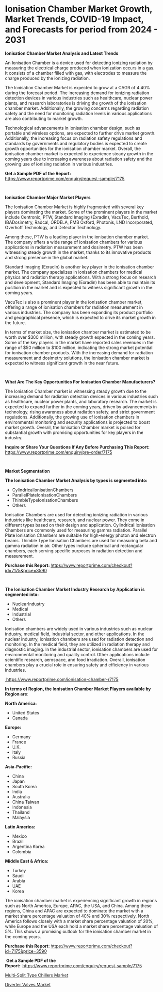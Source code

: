 <p><h1>Ionisation Chamber Market Growth, Market Trends, COVID-19 Impact, and Forecasts for period from 2024 - 2031</h1></p><p><strong>Ionisation Chamber Market Analysis and Latest Trends</strong></p>
<p><p>An Ionisation Chamber is a device used for detecting ionizing radiation by measuring the electrical charge produced when ionization occurs in a gas. It consists of a chamber filled with gas, with electrodes to measure the charge produced by the ionizing radiation.</p><p>The Ionisation Chamber Market is expected to grow at a CAGR of 4.40% during the forecast period. The increasing demand for ionizing radiation detection devices in various industries such as healthcare, nuclear power plants, and research laboratories is driving the growth of the ionisation chamber market. Additionally, the growing concerns regarding radiation safety and the need for monitoring radiation levels in various applications are also contributing to market growth.</p><p>Technological advancements in ionisation chamber design, such as portable and wireless options, are expected to further drive market growth. Additionally, the increasing focus on radiation safety regulations and standards by governments and regulatory bodies is expected to create growth opportunities for the ionisation chamber market. Overall, the ionisation chamber market is expected to experience steady growth in the coming years due to increasing awareness about radiation safety and the growing use of ionising radiation in various industries.</p></p>
<p><strong>Get a Sample PDF of the Report:&nbsp;</strong> <a href="https://www.reportprime.com/enquiry/request-sample/7175">https://www.reportprime.com/enquiry/request-sample/7175</a></p>
<p>&nbsp;</p>
<p><strong>Ionisation Chamber Major Market Players</strong></p>
<p><p>The Ionisation Chamber Market is highly fragmented with several key players dominating the market. Some of the prominent players in the market include Centronic, PTW, Standard Imaging (Exradin), VacuTec, Berthold, IBADosimetry, Radcal, ORDELA, FMB Oxford, Photonis, LND Incorporated, Overhoff Technology, and Detector Technology.</p><p>Among these, PTW is a leading player in the ionisation chamber market. The company offers a wide range of ionisation chambers for various applications in radiation measurement and dosimetry. PTW has been witnessing steady growth in the market, thanks to its innovative products and strong presence in the global market.</p><p>Standard Imaging (Exradin) is another key player in the ionisation chamber market. The company specializes in ionisation chambers for medical physics and radiation therapy applications. With a strong focus on research and development, Standard Imaging (Exradin) has been able to maintain its position in the market and is expected to witness significant growth in the coming years.</p><p>VacuTec is also a prominent player in the ionisation chamber market, offering a range of ionisation chambers for radiation measurement in various industries. The company has been expanding its product portfolio and geographical presence, which is expected to drive its market growth in the future.</p><p>In terms of market size, the ionisation chamber market is estimated to be worth over $300 million, with steady growth expected in the coming years. Some of the key players in the market have reported sales revenues in the range of $50 million to $100 million, indicating the strong market potential for ionisation chamber products. With the increasing demand for radiation measurement and dosimetry solutions, the ionisation chamber market is expected to witness significant growth in the near future.</p></p>
<p>&nbsp;</p>
<p><strong>What Are The Key Opportunities For Ionisation Chamber Manufacturers?</strong></p>
<p><p>The Ionisation Chamber market is witnessing steady growth due to the increasing demand for radiation detection devices in various industries such as healthcare, nuclear power plants, and laboratory research. The market is expected to expand further in the coming years, driven by advancements in technology, rising awareness about radiation safety, and strict government regulations. Additionally, the growing use of ionisation chambers in environmental monitoring and security applications is projected to boost market growth. Overall, the Ionisation Chamber market is poised for substantial growth with promising opportunities for key players in the industry.</p></p>
<p><strong>Inquire or Share Your Questions If Any Before Purchasing This Report:</strong> <a href="https://www.reportprime.com/enquiry/pre-order/7175">https://www.reportprime.com/enquiry/pre-order/7175</a></p>
<p>&nbsp;</p>
<p><strong>Market Segmentation</strong></p>
<p><strong>The Ionisation Chamber Market Analysis by types is segmented into:</strong></p>
<p><ul><li>CylindricalIonisationChambers</li><li>ParallelPlateIonisationChambers</li><li>ThimbleTypeIonisationChambers</li><li>Others</li></ul></p>
<p><p>Ionisation Chambers are used for detecting ionizing radiation in various industries like healthcare, research, and nuclear power. They come in different types based on their design and application. Cylindrical Ionisation Chambers are commonly used for measuring gamma radiation. Parallel Plate Ionisation Chambers are suitable for high-energy photon and electron beams. Thimble Type Ionisation Chambers are used for measuring beta and gamma radiation in air. Other types include spherical and rectangular chambers, each serving specific purposes in radiation detection and measurement.</p></p>
<p><strong>Purchase this Report:&nbsp;</strong><a href="https://www.reportprime.com/checkout?id=7175&price=3590">https://www.reportprime.com/checkout?id=7175&price=3590</a></p>
<p>&nbsp;</p>
<p><strong>The Ionisation Chamber Market Industry Research by Application is segmented into:</strong></p>
<p><ul><li>NuclearIndustry</li><li>Medical</li><li>Industrial</li><li>Others</li></ul></p>
<p><p>Ionisation chambers are widely used in various industries such as nuclear industry, medical field, industrial sector, and other applications. In the nuclear industry, ionisation chambers are used for radiation detection and monitoring. In the medical field, they are utilized in radiation therapy and diagnostic imaging. In the industrial sector, ionisation chambers are used for environmental monitoring and quality control. Other applications include scientific research, aerospace, and food irradiation. Overall, ionisation chambers play a crucial role in ensuring safety and efficiency in various industries.</p></p>
<p><a href="https://www.reportprime.com/ionisation-chamber-r7175">&nbsp;https://www.reportprime.com/ionisation-chamber-r7175</a></p>
<p><strong>In terms of Region, the Ionisation Chamber Market Players available by Region are:</strong></p>
<p>
    <p> <strong> North America: </strong>
        <ul>
            <li>United States</li>
            <li>Canada</li>
        </ul>
        </p> 
    <p> <strong> Europe: </strong>
        <ul>
            <li>Germany</li>
            <li>France</li>
            <li>U.K.</li>
            <li>Italy</li>
            <li>Russia</li>
        </ul>
        </p> 
    <p> <strong> Asia-Pacific: </strong>
        <ul>
            <li>China</li>
            <li>Japan</li>
            <li>South Korea</li>
            <li>India</li>
            <li>Australia</li>
            <li>China Taiwan</li>
            <li>Indonesia</li>
            <li>Thailand</li>
            <li>Malaysia</li>
        </ul>
        </p> 
    <p> <strong> Latin America: </strong>
        <ul>
            <li>Mexico</li>
            <li>Brazil</li>
            <li>Argentina Korea</li>
            <li>Colombia</li>
        </ul>
        </p> 
    <p> <strong> Middle East & Africa: </strong>
        <ul>
            <li>Turkey</li>
            <li>Saudi</li>
            <li>Arabia</li>
            <li>UAE</li>
            <li>Korea</li>
        </ul>
    </p>
    </p>
<p><p>The ionisation chamber market is experiencing significant growth in regions such as North America, Europe, APAC, the USA, and China. Among these regions, China and APAC are expected to dominate the market with a market share percentage valuation of 40% and 30% respectively. North America follows closely with a market share percentage valuation of 20%, while Europe and the USA each hold a market share percentage valuation of 5%. This shows a promising outlook for the ionisation chamber market in the coming years.</p></p>
<p><strong>Purchase this Report: </strong><a href="https://www.reportprime.com/checkout?id=7175&price=3590">https://www.reportprime.com/checkout?id=7175&price=3590</a></p>
<p>&nbsp;<strong>Get a Sample PDF of the Report:&nbsp;&nbsp;</strong><a href="https://www.reportprime.com/enquiry/request-sample/7175">https://www.reportprime.com/enquiry/request-sample/7175</a></p>
<p><strong></strong></p>
<p><p><a href="https://view.publitas.com/reportprime-1/multi-split-type-chillers-market-competitive-analysis-market-trends-and-forecast-to-2031/">Multi-Split Type Chillers Market</a></p><p><a href="https://github.com/JennyferFeil2023/Market-Research-Report-List-1/blob/main/diverter-valves-market.md">Diverter Valves Market</a></p></p>